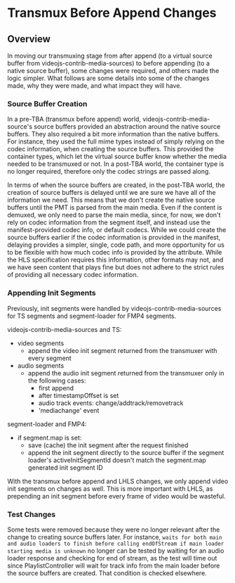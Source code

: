 # Transmux Before Append Changes

## Overview

In moving our transmuxing stage from after append (to a virtual source buffer from videojs-contrib-media-sources) to before appending (to a native source buffer), some changes were required, and others made the logic simpler. What follows are some details into some of the changes made, why they were made, and what impact they will have.

### Source Buffer Creation

In a pre-TBA (transmux before append) world, videojs-contrib-media-source's source buffers provided an abstraction around the native source buffers. They also required a bit more information than the native buffers. For instance, they used the full mime types instead of simply relying on the codec information, when creating the source buffers. This provided the container types, which let the virtual source buffer know whether the media needed to be transmuxed or not. In a post-TBA world, the container type is no longer required, therefore only the codec strings are passed along.

In terms of when the source buffers are created, in the post-TBA world, the creation of source buffers is delayed until we are sure we have all of the information we need. This means that we don't create the native source buffers until the PMT is parsed from the main media. Even if the content is demuxed, we only need to parse the main media, since, for now, we don't rely on codec information from the segment itself, and instead use the manifest-provided codec info, or default codecs. While we could create the source buffers earlier if the codec information is provided in the manifest, delaying provides a simpler, single, code path, and more opportunity for us to be flexible with how much codec info is provided by the attribute. While the HLS specification requires this information, other formats may not, and we have seen content that plays fine but does not adhere to the strict rules of providing all necessary codec information.

### Appending Init Segments

Previously, init segments were handled by videojs-contrib-media-sources for TS segments and segment-loader for FMP4 segments.

videojs-contrib-media-sources and TS:
* video segments
  * append the video init segment returned from the transmuxer with every segment
* audio segments
  * append the audio init segment returned from the transmuxer only in the following cases:
    * first append
    * after timestampOffset is set
    * audio track events: change/addtrack/removetrack
    * 'mediachange' event

segment-loader and FMP4:
* if segment.map is set:
  * save (cache) the init segment after the request finished
  * append the init segment directly to the source buffer if the segment loader's activeInitSegmentId doesn't match the segment.map generated init segment ID

With the transmux before append and LHLS changes, we only append video init segments on changes as well. This is more important with LHLS, as prepending an init segment before every frame of video would be wasteful.

### Test Changes

Some tests were removed because they were no longer relevant after the change to creating source buffers later. For instance, `waits for both main and audio loaders to finish before calling endOfStream if main loader starting media is unknown` no longer can be tested by waiting for an audio loader response and checking for end of stream, as the test will time out since PlaylistController will wait for track info from the main loader before the source buffers are created. That condition is checked elsewhere.
